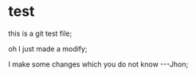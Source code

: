 # test

this is a git test file;

oh I just made a modify;

I make some changes which you do not know ---Jhon;
